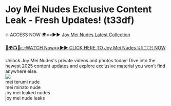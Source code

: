 # Joy Mei Nudes Exclusive Content Leak - Fresh Updates! (t33df)

🔥 ACCESS NOW 🌍==►► <a href="https://tinyurl.com/2mz8nhtm" rel="nofollow">Joy Mei Nudes Latest Collection</a>
<br><br>
[🔴🌍📺📱👉WA𝚃CH Now==►► CLICK HERE TO Joy Mei Nudes 𝚆𝙰𝚃𝙲𝙷 NOW](https://tinyurl.com/2mz8nhtm)
<br><br>
Unlock Joy Mei Nudes's private videos and photos today! Dive into the newest 2025 content updates and explore exclusive material you won’t find anywhere else.
<br>
<a href="https://tinyurl.com/2mz8nhtm" rel="nofollow" data-target="animated-image.originalLink"><img src="https://camo.githubusercontent.com/8a4f000d20f83aca3bf7ec5f350d767afa0574a8a352519fd8cfa583a6f93a33/68747470733a2f2f692e696d6775722e636f6d2f644a486b345a712e676966" data-canonical-src="https://i.imgur.com/dJHk4Zq.gif" style="max-width: 100%; display: inline-block;" data-target="animated-image.originalImage"></a>
<br>
mei terumi nude<br>
mei minato nude<br>
joy mei leaked nudes<br>
joy mei nude leaks